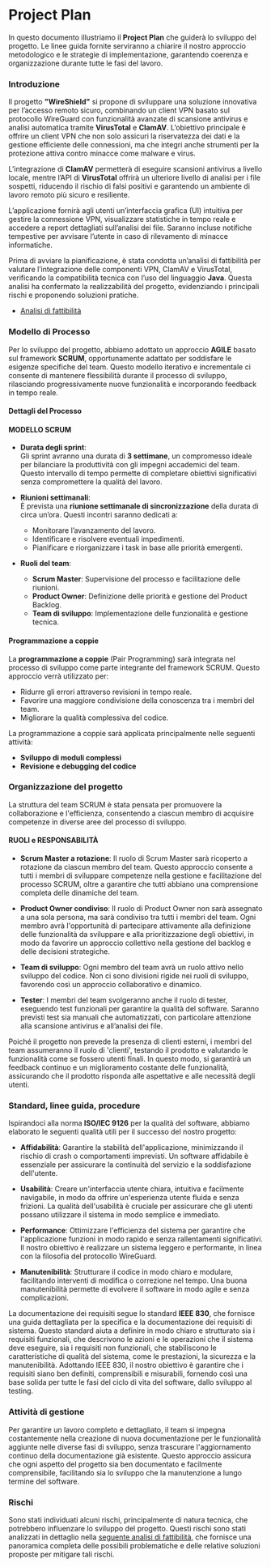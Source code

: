 # Project Plan

In questo documento illustriamo il **Project Plan** che guiderà lo sviluppo del progetto. Le linee guida fornite serviranno a chiarire il nostro approccio metodologico e le strategie di implementazione, garantendo coerenza e organizzazione durante tutte le fasi del lavoro.

### Introduzione

Il progetto **"WireShield"** si propone di sviluppare una soluzione innovativa per l’accesso remoto sicuro, combinando un client VPN basato sul protocollo WireGuard con funzionalità avanzate di scansione antivirus e analisi automatica tramite **VirusTotal** e **ClamAV**. L’obiettivo principale è offrire un client VPN che non solo assicuri la riservatezza dei dati e la gestione efficiente delle connessioni, ma che integri anche strumenti per la protezione attiva contro minacce come malware e virus.

L’integrazione di **ClamAV** permetterà di eseguire scansioni antivirus a livello locale, mentre l’API di **VirusTotal** offrirà un ulteriore livello di analisi per i file sospetti, riducendo il rischio di falsi positivi e garantendo un ambiente di lavoro remoto più sicuro e resiliente.

L’applicazione fornirà agli utenti un’interfaccia grafica (UI) intuitiva per gestire la connessione VPN, visualizzare statistiche in tempo reale e accedere a report dettagliati sull’analisi dei file. Saranno incluse notifiche tempestive per avvisare l’utente in caso di rilevamento di minacce informatiche.

Prima di avviare la pianificazione, è stata condotta un’analisi di fattibilità per valutare l’integrazione delle componenti VPN, ClamAV e VirusTotal, verificando la compatibilità tecnica con l’uso del linguaggio **Java**. Questa analisi ha confermato la realizzabilità del progetto, evidenziando i principali rischi e proponendo soluzioni pratiche.

- [Analisi di fattibilità](https://github.com/LorenzoGallizioli/WireShield/blob/main/docs/AnalisiFattibilit%C3%A0.md)

### **Modello di Processo**

Per lo sviluppo del progetto, abbiamo adottato un approccio **AGILE** basato sul framework **SCRUM**, opportunamente adattato per soddisfare le esigenze specifiche del team. Questo modello iterativo e incrementale ci consente di mantenere flessibilità durante il processo di sviluppo, rilasciando progressivamente nuove funzionalità e incorporando feedback in tempo reale.

#### **Dettagli del Processo**

#### **MODELLO SCRUM**

- **Durata degli sprint**:  
  Gli sprint avranno una durata di **3 settimane**, un compromesso ideale per bilanciare la produttività con gli impegni accademici del team. Questo intervallo di tempo permette di completare obiettivi significativi senza compromettere la qualità del lavoro.

- **Riunioni settimanali**:  
  È prevista una **riunione settimanale di sincronizzazione** della durata di circa un’ora. Questi incontri saranno dedicati a:  
  - Monitorare l’avanzamento del lavoro.  
  - Identificare e risolvere eventuali impedimenti.  
  - Pianificare e riorganizzare i task in base alle priorità emergenti.  

- **Ruoli del team**:  
  - **Scrum Master**: Supervisione del processo e facilitazione delle riunioni.  
  - **Product Owner**: Definizione delle priorità e gestione del Product Backlog.  
  - **Team di sviluppo**: Implementazione delle funzionalità e gestione tecnica.  

#### **Programmazione a coppie**

La **programmazione a coppie** (Pair Programming) sarà integrata nel processo di sviluppo come parte integrante del framework SCRUM. Questo approccio verrà utilizzato per:  
- Ridurre gli errori attraverso revisioni in tempo reale.  
- Favorire una maggiore condivisione della conoscenza tra i membri del team.  
- Migliorare la qualità complessiva del codice.  

La programmazione a coppie sarà applicata principalmente nelle seguenti attività:  
- **Sviluppo di moduli complessi**  
- **Revisione e debugging del codice**

### Organizzazione del progetto

La struttura del team SCRUM è stata pensata per promuovere la collaborazione e l'efficienza, consentendo a ciascun membro di acquisire competenze in diverse aree del processo di sviluppo.

#### **RUOLI e RESPONSABILITÀ**

- **Scrum Master a rotazione**:  Il ruolo di Scrum Master sarà ricoperto a rotazione da ciascun membro del team. Questo approccio consente a tutti i membri di sviluppare competenze nella gestione e facilitazione del processo SCRUM, oltre a garantire che tutti abbiano una comprensione completa delle dinamiche del team.

- **Product Owner condiviso**: Il ruolo di Product Owner non sarà assegnato a una sola persona, ma sarà condiviso tra tutti i membri del team. Ogni membro avrà l'opportunità di partecipare attivamente alla definizione delle funzionalità da sviluppare e alla prioritizzazione degli obiettivi, in modo da favorire un approccio collettivo nella gestione del backlog e delle decisioni strategiche.

- **Team di sviluppo**: Ogni membro del team avrà un ruolo attivo nello sviluppo del codice. Non ci sono divisioni rigide nei ruoli di sviluppo, favorendo così un approccio collaborativo e dinamico.

- **Tester**: I membri del team svolgeranno anche il ruolo di tester, eseguendo test funzionali per garantire la qualità del software. Saranno previsti test sia manuali che automatizzati, con particolare attenzione alla scansione antivirus e all’analisi dei file.

Poiché il progetto non prevede la presenza di clienti esterni, i membri del team assumeranno il ruolo di 'clienti', testando il prodotto e valutando le funzionalità come se fossero utenti finali. In questo modo, si garantirà un feedback continuo e un miglioramento costante delle funzionalità, assicurando che il prodotto risponda alle aspettative e alle necessità degli utenti.

### Standard, linee guida, procedure

Ispirandoci alla norma **ISO/IEC 9126** per la qualità del software, abbiamo elaborato le seguenti qualità utili per il successo del nostro progetto:

- **Affidabilità**: Garantire la stabilità dell'applicazione, minimizzando il rischio di crash o comportamenti imprevisti. Un software affidabile è essenziale per assicurare la continuità del servizio e la soddisfazione dell'utente.
  
- **Usabilità**: Creare un'interfaccia utente chiara, intuitiva e facilmente navigabile, in modo da offrire un'esperienza utente fluida e senza frizioni. La qualità dell'usabilità è cruciale per assicurare che gli utenti possano utilizzare il sistema in modo semplice e immediato.

- **Performance**: Ottimizzare l'efficienza del sistema per garantire che l'applicazione funzioni in modo rapido e senza rallentamenti significativi. Il nostro obiettivo è realizzare un sistema leggero e performante, in linea con la filosofia del protocollo WireGuard.

- **Manutenibilità**: Strutturare il codice in modo chiaro e modulare, facilitando interventi di modifica o correzione nel tempo. Una buona manutenibilità permette di evolvere il software in modo agile e senza complicazioni.

La documentazione dei requisiti segue lo standard **IEEE 830**, che fornisce una guida dettagliata per la specifica e la documentazione dei requisiti di sistema. Questo standard aiuta a definire in modo chiaro e strutturato sia i requisiti funzionali, che descrivono le azioni e le operazioni che il sistema deve eseguire, sia i requisiti non funzionali, che stabiliscono le caratteristiche di qualità del sistema, come le prestazioni, la sicurezza e la manutenibilità. Adottando IEEE 830, il nostro obiettivo è garantire che i requisiti siano ben definiti, comprensibili e misurabili, fornendo così una base solida per tutte le fasi del ciclo di vita del software, dallo sviluppo al testing.

### Attività di gestione

Per garantire un lavoro completo e dettagliato, il team si impegna costantemente nella creazione di nuova documentazione per le funzionalità aggiunte nelle diverse fasi di sviluppo, senza trascurare l'aggiornamento continuo della documentazione già esistente. Questo approccio assicura che ogni aspetto del progetto sia ben documentato e facilmente comprensibile, facilitando sia lo sviluppo che la manutenzione a lungo termine del software.

### Rischi

Sono stati individuati alcuni rischi, principalmente di natura tecnica, che potrebbero influenzare lo sviluppo del progetto. Questi rischi sono stati analizzati in dettaglio nella [seguente analisi di fattibilità](https://github.com/LorenzoGallizioli/WireShield/blob/main/docs/AnalisiFattibilit%C3%A0.md), che fornisce una panoramica completa delle possibili problematiche e delle relative soluzioni proposte per mitigare tali rischi.
